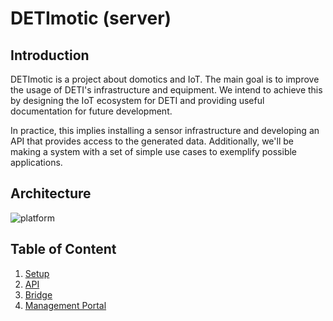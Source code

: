 # DETImotic (server) 

## Introduction

DETImotic is a project about domotics and IoT.
The main goal is to improve the usage of DETI's infrastructure and equipment.
We intend to achieve this by designing the IoT ecosystem for DETI and providing useful documentation for future development.

In practice, this implies installing a sensor infrastructure and developing an API that provides access to the generated data. 
Additionally, we'll be making a system with a set of simple use cases to exemplify possible applications.

## Architecture

![platform]({filename}/img/detimotic00.png)

## Table of Content

1. [Setup](setup/README.md)
2. [API](api/REAME.md)
3. [Bridge](bridge/README.md)
4. [Management Portal](portal/README.md)
